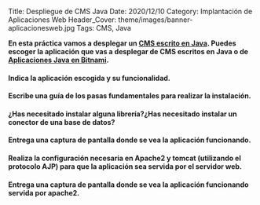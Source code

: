 Title: Despliegue de CMS Java
Date: 2020/12/10
Category: Implantación de Aplicaciones Web
Header_Cover: theme/images/banner-aplicacionesweb.jpg
Tags: CMS, Java

**En esta práctica vamos a desplegar un [CMS escrito en Java](https://java-source.net/open-source/content-managment-systems). Puedes escoger la aplicación que vas a desplegar de CMS escritos en Java o de [Aplicaciones Java en Bitnami](https://bitnami.com/tag/java).**

#### Indica la aplicación escogida y su funcionalidad.



#### Escribe una guía de los pasas fundamentales para realizar la instalación.



#### ¿Has necesitado instalar alguna librería?¿Has necesitado instalar un conector de una base de datos?



#### Entrega una captura de pantalla donde se vea la aplicación funcionando.



#### Realiza la configuración necesaria en Apache2 y tomcat (utilizando el protocolo AJP) para que la aplicación sea servida por el servidor web.



#### Entrega una captura de pantalla donde se vea la aplicación funcionando servida por apache2.
